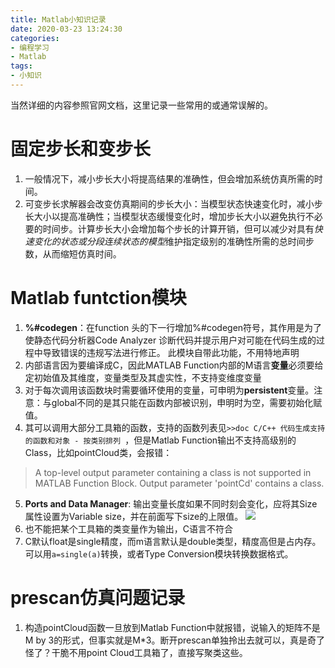 ```yaml
---
title: Matlab小知识记录
date: 2020-03-23 13:24:30
categories:
- 编程学习
- Matlab
tags:
- 小知识
---
```


当然详细的内容参照官网文档，这里记录一些常用的或通常误解的。

# 固定步长和变步长
1. 一般情况下，减小步长大小将提高结果的准确性，但会增加系统仿真所需的时间。
2. 可变步长求解器会改变仿真期间的步长大小：当模型状态快速变化时，减小步长大小以提高准确性；当模型状态缓慢变化时，增加步长大小以避免执行不必要的时间步。计算步长大小会增加每个步长的计算开销，但可以减少对具有*快速变化的状态或分段连续状态的模型*维护指定级别的准确性所需的总时间步数，从而缩短仿真时间。

# Matlab funtction模块
1. **%#codegen**：在function 头的下一行增加%#codegen符号，其作用是为了使静态代码分析器Code Analyzer 诊断代码并提示用户对可能在代码生成的过程中导致错误的违规写法进行修正。
此模块自带此功能，不用特地声明
2. 内部语言因为要编译成C，因此MATLAB Function内部的M语言**变量**必须要给定初始值及其维度，变量类型及其虚实性，不支持变维度变量
3. 对于每次调用该函数块时需要循环使用的变量，可申明为**persistent**变量。注意：与global不同的是其只能在函数内部被识别，申明时为空，需要初始化赋值。
4. 其可以调用大部分工具箱的函数，支持的函数列表见```>>doc C/C++ 代码生成支持的函数和对象 - 按类别排列 ```，但是Matlab Function输出不支持高级别的Class，比如pointCloud类，会报错：
>A top-level output parameter containing a class is not supported in MATLAB Function Block. Output parameter 'pointCd' contains a class.
5. **Ports and Data Manager**:
输出变量长度如果不同时刻会变化，应将其Size属性设置为Variable size，并在前面写下size的上限值。
![](1.png)
6. 也不能把某个工具箱的类变量作为输出，C语言不符合
7. C默认float是single精度，而m语言默认是double类型，精度高但是占内存。可以用`a=single(a)`转换，或者Type Conversion模块转换数据格式。

# prescan仿真问题记录
1. 构造pointCloud函数一旦放到Matlab Function中就报错，说输入的矩阵不是M by 3的形式，但事实就是M*3。断开prescan单独拎出去就可以，真是奇了怪了？干脆不用point Cloud工具箱了，直接写聚类这些。



